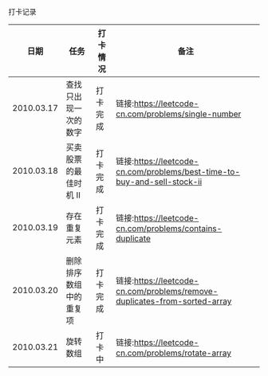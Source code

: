 
打卡记录

| 日期	 | 任务	 | 打卡情况 |备注 |
| ------ | ------ |  ------ | ------ |
|2010.03.17|查找只出现一次的数字|打卡完成| 链接:https://leetcode-cn.com/problems/single-number|
|2010.03.18|买卖股票的最佳时机 II|打卡完成| 链接:https://leetcode-cn.com/problems/best-time-to-buy-and-sell-stock-ii|
|2010.03.19|存在重复元素|打卡完成| 链接:https://leetcode-cn.com/problems/contains-duplicate|
|2010.03.20|删除排序数组中的重复项|打卡完成| 链接:https://leetcode-cn.com/problems/remove-duplicates-from-sorted-array|
|2010.03.21|旋转数组|打卡中| 链接:https://leetcode-cn.com/problems/rotate-array|
 



